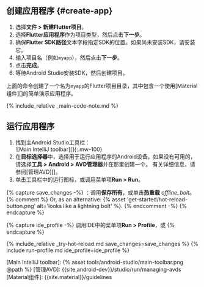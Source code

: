 <div class="tab-pane active" id="androidstudio" role="tabpanel" aria-labelledby="androidstudio-tab" markdown="1">

## 创建应用程序 {#create-app}

 1. 选择**文件 > 新建Flutter项目**。
 1. 选择**Flutter应用程序**作为项目类型，然后点击**下一步**。
 1. 确保**Flutter SDK路径**文本字段指定SDK的位置。如果尚未安装SDK，请安装它。
 1. 输入项目名（例如`myapp`），然后点击**下一步**。
 1. 点击**完成**。
 1. 等待Android Studio安装SDK，然后创建项目。

上面的命令创建了一个名为`myapp`的Flutter项目目录，其中包含一个使用[Material组件][]的简单演示应用程序。

{% include_relative _main-code-note.md  %}

## 运行应用程序

 1. 找到主Android Studio工具栏：<br>
    ![Main IntelliJ toolbar][]{:.mw-100}
 1. 在**目标选择器**中，选择用于运行应用程序的Android设备。如果没有可用的，请选择**工具 > Android > AVD管理器**并在那里创建一个。 有关详细信息，请参阅[管理AVD][]。
 1. 单击工具栏中的运行图标，或调用菜单项**Run > Run**。

{% capture save_changes -%}
  ：调用**保存所有**，或单击**热重载**
  <i class="material-icons align-bottom">offline_bolt</i>。
  {% comment %} Or, as an alternative:
    {% asset 'get-started/hot-reload-button.png' alt='looks like a lightning bolt' %}.
  {% endcomment -%}
{% endcapture %}

{% capture ide_profile -%}
  调用IDE中的菜单项**Run > Profile**，或
{% endcapture %}

{% include_relative _try-hot-reload.md save_changes=save_changes %}
{% include run-profile.md ide_profile=ide_profile %}

[Main IntelliJ toolbar]: {% asset tools/android-studio/main-toolbar.png @path %}
[管理AVD]: {{site.android-dev}}/studio/run/managing-avds
[Material组件]: {{site.material}}/guidelines
</div>

